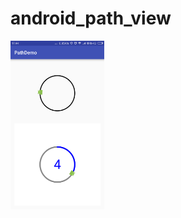 # android_path_view
<img src="https://github.com/xiDaiDai/android_path_view/blob/master/pathdemo.png" height="270" width="150" />
